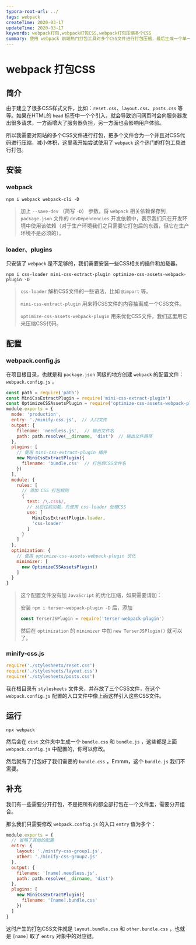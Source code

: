 ```yaml
---
typora-root-url: ../
tags: webpack
createTime: 2020-03-17
updateTime: 2020-03-17
keywords: webpack打包,webpack打包CSS,webpack打包压缩多个CSS
summary: 使用 webpack 前端热门打包工具对多个CSS文件进行打包压缩，最后生成一个单一的CSS文件。
---
```


# webpack 打包CSS

## 简介

由于建立了很多CSS样式文件，比如：`reset.css`、`layout.css`、`posts.css` 等等。如果在HTML的 `head` 标签中一个个引入，就会导致访问网页时会向服务器发出很多请求，一方面增大了服务器负担，另一方面也会影响用户体验。

所以我需要对网站的多个CSS文件进行打包，把多个文件合为一个并且对CSS代码进行压缩，减小体积，这里我开始尝试使用了 `webpack` 这个热门的打包工具进行打包。

## 安装

### webpack

```shell
npm i webpack webpack-cli -D
```

> 加上 `--save-dev` （简写 `-D`） 参数，将 `webpack` 相关依赖保存到 `package.json` 文件的 `devDependencies` 开发依赖中，表示我们只在开发环境中使用该依赖（对于生产环境我们之只需要它打包后的东西，但它在生产环境不是必须的）。

### loader、plugins

只安装了 `webpack` 是不足够的，我们需要安装一些CSS相关的插件和加载器。

```shell
npm i css-loader mini-css-extract-plugin optimize-css-assets-webpack-plugin -D
```

> `css-loader` 解析CSS文件的一些语法，比如 `@import` 等。
>
> `mini-css-extract-plugin` 用来将CSS文件的内容抽离成一个CSS文件。
>
> `optimize-css-assets-webpack-plugin` 用来优化CSS文件，我们这里用它来压缩CSS代码。

## 配置

### webpack.config.js

在项目根目录，也就是和 `package.json` 同级的地方创建 `webpack` 的配置文件：`webpack.config.js` 。

```javascript
const path = require('path')
const MiniCssExtractPlugin = require('mini-css-extract-plugin')
const OptimizeCSSAssetsPlugin = require('optimize-css-assets-webpack-plugin')
module.exports = {
  mode: 'production',
  entry: './minify-css.js',  // 入口文件
  output: {
    filename: 'needless.js',  // 输出文件名
    path: path.resolve(__dirname, 'dist')  // 输出文件路径
  },
  plugins: [
    // 使用 mini-css-extract-plugin 插件
    new MiniCssExtractPlugin({
      filename: 'bundle.css'  // 打包后CSS文件名
    })
  ],
  module: {
    rules: [
      // 添加 CSS 打包规则
      {
        test: /\.css$/,
        // 从后往前加载，先使用 css-loader 处理CSS
        use: [
          MiniCssExtractPlugin.loader,
          'css-loader'
        ]
      }
    ]
  },
  optimization: {
    // 使用 optimize-css-assets-webpack-plugin 优化
    minimizer: [
      new OptimizeCSSAssetsPlugin()
    ]
  }
}
```

> 这个配置文件没有加 `JavaScript` 的优化压缩，如果需要请加：
>
> 安装 `npm i terser-webpack-plugin -D` 后，添加
>
> ```javascript
> const TerserJSPlugin = require('terser-webpack-plugin')
> ```
>
> 然后在 `optimization` 的 `minimizer` 中加 `new TerserJSPlugin()` 就可以了。

### minify-css.js

```javascript
require('./stylesheets/reset.css')
require('./stylesheets/layout.css')
require('./stylesheets/posts.css')
```

我在根目录有 `stylesheets` 文件夹，并存放了三个CSS文件，在这个 `webpack.config.js` 配置的入口文件中像上面这样引入这些CSS文件。

## 运行

```shell
npx webpack
```

然后会在 `dist` 文件夹中生成一个 `bundle.css` 和 `bundle.js` ，这些都是上面 `webpack.config.js` 中配置的，你可以修改。

然后就有了打包好了我们需要的 `bundle.css` ，Emmm，这个 `bundle.js` 我们不需要。

## 补充

我们有一些需要分开打包，不是把所有的都全部打包在一个文件里，需要分开组合。

那么我们只需要修改 `webpack.config.js` 的入口 `entry` 值为多个：

```javascript
module.exports = {
  // 省略了其他的配置
  entry: {
    layout: './minify-css-group1.js',
    other: './minify-css-group2.js'
  },
  output: {
    filename: '[name].needless.js',
    path: path.resolve(__dirname, 'dist')
  },
  plugins: [
    new MiniCssExtractPlugin({
      filename: '[name].bundle.css'
    })
  ]
}
```

这时产生的打包CSS文件就是 `layout.bundle.css` 和 `other.bundle.css` ，也就是 `[name]` 取了 `entry` 对象中的对应键。